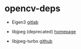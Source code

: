 # opencv-deps

- Eigen3 [gitlab](https://gitlab.com/libeigen/eigen)

- libjpeg (deprecated)  [homepage](http://www.ijg.org)

- libjpeg-turbo [github](https://github.com/libjpeg-turbo/libjpeg-turbo)